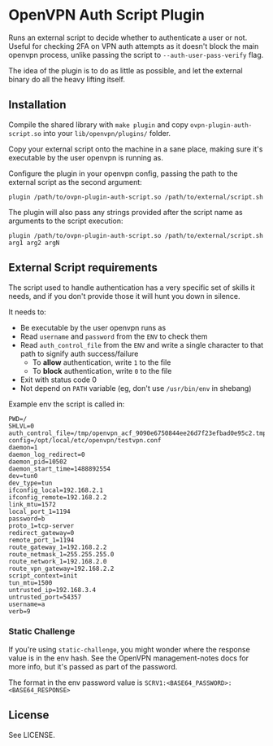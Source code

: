 # OpenVPN Auth Script Plugin

Runs an external script to decide whether to authenticate a user or not. Useful for checking 2FA on VPN auth attempts as it doesn't block the main openvpn process, unlike passing the script to `--auth-user-pass-verify` flag.

The idea of the plugin is to do as little as possible, and let the external binary do all the heavy lifting itself.

## Installation

Compile the shared library with `make plugin` and copy `ovpn-plugin-auth-script.so` into your `lib/openvpn/plugins/` folder.

Copy your external script onto the machine in a sane place, making sure it's executable by the user openvpn is running as.

Configure the plugin in your openvpn config, passing the path to the external script as the second argument:

    plugin /path/to/ovpn-plugin-auth-script.so /path/to/external/script.sh

The plugin will also pass any strings provided after the script name as arguments to the script execution:

    plugin /path/to/ovpn-plugin-auth-script.so /path/to/external/script.sh arg1 arg2 argN

## External Script requirements

The script used to handle authentication has a very specific set of skills it needs, and if you don't provide those it will hunt you down in silence.

It needs to:

* Be executable by the user openvpn runs as
* Read `username` and `password` from the `ENV` to check them
* Read `auth_control_file` from the `ENV` and write a single character to that path to signify auth success/failure
    * To **allow** authentication, write `1` to the file
    * To **block** authentication, write `0` to the file
* Exit with status code 0
* Not depend on `PATH` variable (eg, don't use `/usr/bin/env` in shebang)

Example env the script is called in:

    PWD=/
    SHLVL=0
    auth_control_file=/tmp/openvpn_acf_9090e6750844ee26d7f23efbad0e95c2.tmp
    config=/opt/local/etc/openvpn/testvpn.conf
    daemon=1
    daemon_log_redirect=0
    daemon_pid=10502
    daemon_start_time=1488892554
    dev=tun0
    dev_type=tun
    ifconfig_local=192.168.2.1
    ifconfig_remote=192.168.2.2
    link_mtu=1572
    local_port_1=1194
    password=b
    proto_1=tcp-server
    redirect_gateway=0
    remote_port_1=1194
    route_gateway_1=192.168.2.2
    route_netmask_1=255.255.255.0
    route_network_1=192.168.2.0
    route_vpn_gateway=192.168.2.2
    script_context=init
    tun_mtu=1500
    untrusted_ip=192.168.3.4
    untrusted_port=54357
    username=a
    verb=9

### Static Challenge

If you're using `static-challenge`, you might wonder where the response value is in the env hash. See the OpenVPN management-notes docs for more info, but it's passed as part of the password.

The format in the env password value is `SCRV1:<BASE64_PASSWORD>:<BASE64_RESPONSE>`

## License

See LICENSE.

